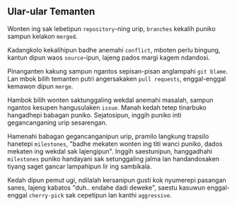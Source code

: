 ## Ular-ular Temanten

Wonten ing sak lebetipun `repository`-ning urip, `branches` kekalih puniko sampun kelakon `merged`.

Kadangkolo kekalihipun badhe anemahi `conflict`, mboten perlu bingung, kantun dipun waos `source`-ipun, lajeng pados margi kagem ndandosi.

Pinanganten kakung sampun ngantos sepisan-pisan anglampahi `git blame`.
Lan mbok bilih temanten putri angersakaken `pull requests`, enggal-enggal kemawon dipun `merge`.

Hambok bilih wonten saktunggaling wekdal anemahi masalah, sampun ngantos kesupen hangusulaken `issue`. Manah kedah tetep tinarbuko hangadhepi babagan puniko. Sejatosipun, inggih puniko inti gegancanganing urip sesarengan.

Hamenahi babagan gegancanganipun urip, pramilo langkung trapsilo hanetepi `milestones`, "badhe mekaten wonten ing titi wanci puniko, dados mekaten ing wekdal sak lajengipun". Inggih saestunipun, hanggadhahi `milestones` puniko handayani sak setunggaling jalma lan handandosaken tiyang saget gancar lampahipun lir ing sambikala.

Kedah dipun pemut ugi, ndilalah kersanipun gusti kok nyumerepi pasangan sanes, lajeng kabatos "duh.. endahe dadi deweke", saestu kasuwun enggal-enggal `cherry-pick` sak cepetipun lan kanthi `aggressive`.